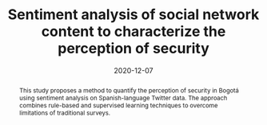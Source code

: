 ---
title:          "Sentiment analysis of social network content to characterize the perception of security"
date:           2020-12-07
selected:       false
pub:            "2020 IEEE/ACM International Conference on Advances in Social Networks Analysis and Mining (ASONAM)"
pub_date:       "2020"
type: "conference"
abstract: >-
  This study proposes a method to quantify the perception of security in Bogotá using sentiment analysis on Spanish-language Twitter data. The approach combines rule-based and supervised learning techniques to overcome limitations of traditional surveys.

cover:          /assets/images/covers/tweets.jpg

pub_last: '<span class="badge badge-pill badge-publication" style="background-color:#003366; color:#ffffff;"><i class="fas fa-shield-alt me-1"></i>Security</span>'

authors:
  - Luisa Fernanda Chaparro
  - Cristian Pulido
  - Jorge Rudas
  - Ana María Reyes
  - Jorge Victorino
  - Luz Ángela Narváez
  - Francisco Gómez
  - Darwin Martínez

links:
  Paper: https://doi.org/10.1109/ASONAM49781.2020.9381434
---
